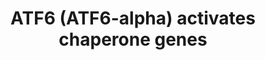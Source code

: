---
annotations:
- type: Pathway Ontology
  value: transcription pathway
authors:
- ReactomeTeam
- Anwesha
- Jmelius
- Mkutmon
description: The N-terminal fragment of ATF6-alpha contains a bZIP domain and binds
  the sequence CCACG in ER Stress Response Elements (ERSEs). ATF6-alpha binds ERSEs
  together with the heterotrimeric transcription factor NF-Y, which binds the sequence
  CCAAT in the ERSEs, and together the two factors activate transcription of ER stress-responsive
  genes. Evidence from overexpression and knockdowns indicates that ATF6-alpha is
  a potent activator but its homolog ATF6-beta is not and ATF6-beta may actually reduce
  expression of ER stress proteins.  View original pathway at [http://www.reactome.org/PathwayBrowser/#DIAGRAM=381183
  Reactome].
last-edited: 2021-01-25
organisms:
- Homo sapiens
redirect_from:
- /index.php/Pathway:WP2655
- /instance/WP2655
schema-jsonld:
- '@context': https://schema.org/
  '@id': https://wikipathways.github.io/pathways/WP2655.html
  '@type': Dataset
  creator:
    '@type': Organization
    name: WikiPathways
  description: The N-terminal fragment of ATF6-alpha contains a bZIP domain and binds
    the sequence CCACG in ER Stress Response Elements (ERSEs). ATF6-alpha binds ERSEs
    together with the heterotrimeric transcription factor NF-Y, which binds the sequence
    CCAAT in the ERSEs, and together the two factors activate transcription of ER
    stress-responsive genes. Evidence from overexpression and knockdowns indicates
    that ATF6-alpha is a potent activator but its homolog ATF6-beta is not and ATF6-beta
    may actually reduce expression of ER stress proteins.  View original pathway at
    [http://www.reactome.org/PathwayBrowser/#DIAGRAM=381183 Reactome].
  keywords:
  - ATF6(1-380)
  - XBP1 gene
  - XBP1-2
  - ATF4
  - HSPA5
  - DDIT3 gene
  - 'NFYB '
  - DDIT3
  - CALR gene
  - HSP90B1 gene
  - HSPA5 gene
  - 'NFYA '
  - 'NFYC '
  - HSP90B1
  - NF-Y
  - CALR
  license: CC0
  name: ATF6 (ATF6-alpha) activates chaperone genes
seo: CreativeWork
title: ATF6 (ATF6-alpha) activates chaperone genes
wpid: WP2655
---